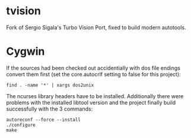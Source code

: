 # tvision
Fork of Sergio Sigala's Turbo Vision Port, fixed to build modern autotools.

# Cygwin
If the sources had been checked out accidentially with dos file endings convert them first (set the core.autocrlf setting to false for this project):
```
find . -name '*' | xargs dos2unix
```
The ncurses library headers have to be installed. Additionally there were problems with the installed libtool version and the project finally build successfully with the 3 commands:
```
autoreconf --force --install
./configure
make
```
